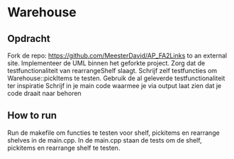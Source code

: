 # Warehouse


## Opdracht
Fork de repo: https://github.com/MeesterDavid/AP_FA2Links to an external site.
Implementeer de UML binnen het geforkte project.
Zorg dat de testfunctionaliteit van rearrangeShelf slaagt.
Schrijf zelf testfuncties om Warehouse::pickItems te testen. Gebruik de al geleverde testfunctionaliteit ter inspiratie
Schrijf in je main code waarmee je via output laat zien dat je code draait naar behoren

## How to run
Run de makefile om functies te testen voor shelf, pickitems en rearrange shelves in de main.cpp.
In de main.cpp staan de tests om de shelf, pickitems en rearrange shelf te testen.